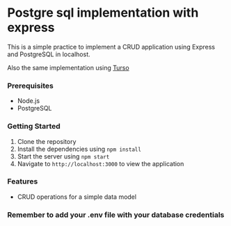 # Postgre sql implementation with express

This is a simple practice to implement a CRUD application using Express and PostgreSQL in localhost.

Also the same implementation using [Turso](https://turso.tech/)

### Prerequisites

- Node.js
- PostgreSQL

### Getting Started

1. Clone the repository
2. Install the dependencies using `npm install`
3. Start the server using `npm start`
4. Navigate to `http://localhost:3000` to view the application

### Features

- CRUD operations for a simple data model

### Remember to add your .env file with your database credentials

